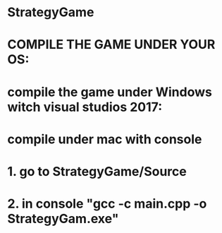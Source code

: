 # StrategyGame


# COMPILE THE GAME UNDER YOUR OS:

# compile the game under Windows witch visual studios 2017:


# compile under mac with console

# 1. go to StrategyGame/Source  
# 2. in console "gcc -c main.cpp -o StrategyGam.exe"
